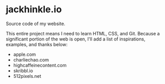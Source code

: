 # jackhinkle.io
Source code of my website.

This entire project means I need to learn HTML, CSS, and Git. Because a significant portion of the web is open, I'll add a list of inspirations, examples, and thanks below:

- apple.com
- charliechao.com
- highcaffeinecontent.com
- skribbl.io
- 512pixels.net
